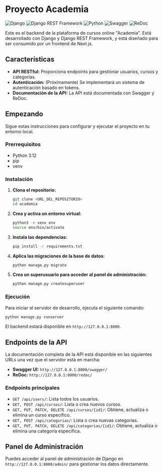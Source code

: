 # Proyecto Academia
![Django](https://img.shields.io/badge/Django-092E20?style=for-the-badge&logo=django&logoColor=white)
![Django REST Framework](https://img.shields.io/badge/Django%20REST-A30000?style=for-the-badge&logo=django&logoColor=white)
![Python](https://img.shields.io/badge/Python-3776AB?style=for-the-badge&logo=python&logoColor=white)
![Swagger](https://img.shields.io/badge/Swagger-85EA2D?style=for-the-badge&logo=swagger&logoColor=black)
![ReDoc](https://img.shields.io/badge/ReDoc-E0234A?style=for-the-badge&logo=redoc&logoColor=white)


Este es el backend de la plataforma de cursos online "Academia". Está desarrollado con Django y Django REST Framework, y está diseñado para ser consumido por un frontend de Next.js.

## Características

*   **API RESTful:** Proporciona endpoints para gestionar usuarios, cursos y categorías.
*   **Autenticación:** (Próximamente) Se implementará un sistema de autenticación basado en tokens.
*   **Documentación de la API:** La API está documentada con Swagger y ReDoc.

## Empezando

Sigue estas instrucciones para configurar y ejecutar el proyecto en tu entorno local.

### Prerrequisitos

*   Python 3.12
*   pip
*   venv

### Instalación

1.  **Clona el repositorio:**

    ```bash
    git clone <URL_DEL_REPOSITORIO>
    cd academia
    ```

2.  **Crea y activa un entorno virtual:**

    ```bash
    python3 -m venv env
    source env/bin/activate
    ```

3.  **Instala las dependencias:**

    ```bash
    pip install -r requirements.txt
    ```

4.  **Aplica las migraciones de la base de datos:**

    ```bash
    python manage.py migrate
    ```

5.  **Crea un superusuario para acceder al panel de administración:**

    ```bash
    python manage.py createsuperuser
    ```

### Ejecución

Para iniciar el servidor de desarrollo, ejecuta el siguiente comando:

```bash
python manage.py runserver
```

El backend estará disponible en `http://127.0.0.1:8000`.

## Endpoints de la API

La documentación completa de la API está disponible en las siguientes URLs una vez que el servidor está en marcha:

*   **Swagger UI:** `http://127.0.0.1:8000/swagger/`
*   **ReDoc:** `http://127.0.0.1:8000/redoc/`

### Endpoints principales

*   `GET /api/users/`: Lista todos los usuarios.
*   `GET, POST /api/cursos/`: Lista o crea nuevos cursos.
*   `GET, PUT, PATCH, DELETE /api/cursos/{id}/`: Obtiene, actualiza o elimina un curso específico.
*   `GET, POST /api/categorias/`: Lista o crea nuevas categorías.
*   `GET, PUT, PATCH, DELETE /api/categorias/{id}/`: Obtiene, actualiza o elimina una categoría específica.

## Panel de Administración

Puedes acceder al panel de administración de Django en `http://127.0.0.1:8000/admin/` para gestionar los datos directamente.
